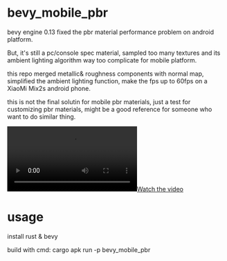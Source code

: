 # bevy_mobile_pbr
bevy engine 0.13 fixed the pbr material performance problem on android platform.

But, it's still a pc/console spec material, sampled too many textures and its ambient lighting algorithm way too complicate for mobile platform.

this repo merged metallic& roughness components with normal map, simplified the ambient lighting function, make the fps up to 60fps on a XiaoMi Mix2s android phone.

this is not the final solutin for mobile pbr materials, just a test for customizing pbr materials, might be a good reference for someone who want to do similar thing.

[![Watch the video](https://github.com/jinsek/bevy_mobile_pbr/blob/main/docs/Screenrecorder-2024-02-25-16-51.mp4)](https://github.com/jinsek/bevy_mobile_pbr/blob/main/docs/Screenrecorder-2024-02-25-16-51.mp4)


# usage

install rust & bevy

build with cmd: cargo apk run -p bevy_mobile_pbr

